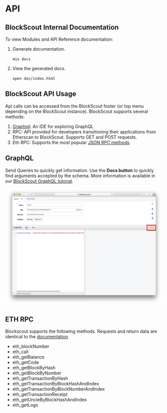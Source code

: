 # API

## BlockScout Internal Documentation

To view Modules and API Reference documentation:

1.  Generate documentation.

    `mix docs`
2.  View the generated docs.

    `open doc/index.html`

## BlockScout API Usage

Api calls can be accessed from the BlockScout footer (or top menu depending on the BlockScout instance). BlockScout supports several methods:

1. [Graphiql](https://github.com/graphql/graphiql): An IDE for exploring GraphQL
2. RPC: API provided for developers transitioning their applications from Etherscan to BlockScout. Supports GET and POST requests.
3. Eth RPC: Supports the most popular [JSON RPC methods](https://github.com/ethereum/wiki/wiki/JSON-RPC).

## GraphQL

Send Queries to quickly get information. Use the **Docs button** to quickly find arguments accepted by the schema. More information is available in our [BlockScout GraphQL tutorial](https://forum.poa.network/t/graphql-in-blockscout/1971).

![Docs button for GraphQL](../../.gitbook/assets/screen-shot-2019-10-08-at-10.48.07-am.png)

## ETH RPC

Blockscout supports the following methods. Requests and return data are identical to the [documentation](https://eth.wiki/json-rpc/API).

* eth\_blockNumber&#x20;
* eth\_call&#x20;
* eth\_getBalance&#x20;
* eth\_getCode&#x20;
* eth\_getBlockByHash&#x20;
* eth\_getBlockByNumber&#x20;
* eth\_getTransactionByHash&#x20;
* eth\_getTransactionByBlockHashAndIndex
* eth\_getTransactionByBlockNumberAndIndex&#x20;
* eth\_getTransactionReceipt&#x20;
* eth\_getUncleByBlockHashAndIndex&#x20;
* eth\_getLogs

